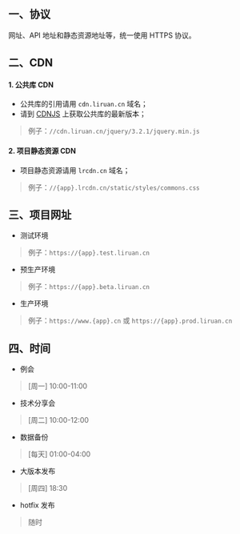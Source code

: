 ## 一、协议
网址、API 地址和静态资源地址等，统一使用 HTTPS 协议。

## 二、CDN
#### 1. 公共库 CDN
- 公共库的引用请用 `cdn.liruan.cn` 域名；
- 请到 [CDNJS](https://cdnjs.com/) 上获取公共库的最新版本；
> 例子：`//cdn.liruan.cn/jquery/3.2.1/jquery.min.js`

#### 2. 项目静态资源 CDN
- 项目静态资源请用 `lrcdn.cn` 域名；
> 例子：`//{app}.lrcdn.cn/static/styles/commons.css`

## 三、项目网址
- 测试环境
> 例子：`https://{app}.test.liruan.cn`
- 预生产环境
> 例子：`https://{app}.beta.liruan.cn`
- 生产环境
> 例子：`https://www.{app}.cn` 或 `https://{app}.prod.liruan.cn`

## 四、时间
- 例会
> [周一]  10:00-11:00
- 技术分享会
> [周二]  10:00-12:00
- 数据备份
> [每天]  01:00-04:00
- 大版本发布
> [周四]  18:30
- hotfix 发布
> 随时
